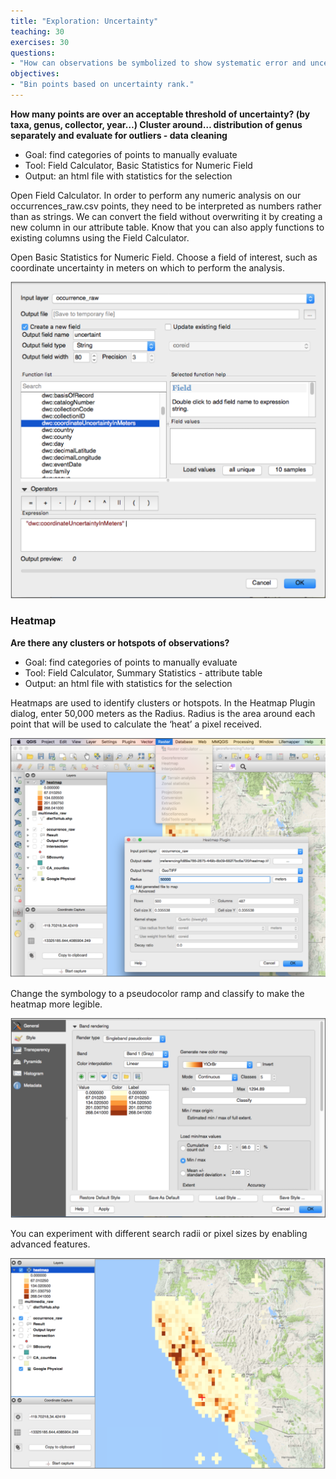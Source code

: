 ```yaml
---
title: "Exploration: Uncertainty"
teaching: 30
exercises: 30
questions:
- "How can observations be symbolized to show systematic error and uncertainty by collector, or data quality score?"
objectives:
- "Bin points based on uncertainty rank."
---
```

**How many points are over an acceptable threshold of uncertainty? (by taxa, genus, collector, year…) Cluster around… distribution of genus separately and evaluate for outliers - data cleaning**

* Goal: find categories of points to manually evaluate
* Tool: Field Calculator, Basic Statistics for Numeric Field
* Output: an html file with statistics for the selection

Open Field Calculator. In order to perform any numeric analysis on our occurrences_raw.csv points, they need to be interpreted as numbers rather than as strings. We can convert the field without overwriting it by creating a new column in our attribute table. Know that you can also apply functions to existing columns using the Field Calculator. 

Open Basic Statistics for Numeric Field. Choose a field of interest, such as coordinate uncertainty in meters on which to perform the analysis.

![Figure 1.40](https://raw.githubusercontent.com/data-lessons/QGIS-nhcdata-lesson/gh-pages/fig/1.40.png)

### Heatmap
**Are there any clusters or hotspots of observations?**

* Goal: find categories of points to manually evaluate
* Tool: Field Calculator, Summary Statistics - attribute table
* Output: an html file with statistics for the selection

Heatmaps are used to identify clusters or hotspots. In the Heatmap Plugin dialog, enter 50,000 meters as the Radius. Radius is the area around each point that will be used to calculate the ‘heat’ a pixel received.

![Figure 1.41](https://raw.githubusercontent.com/data-lessons/QGIS-nhcdata-lesson/gh-pages/fig/1.41.png)

Change the symbology to a pseudocolor ramp and classify to make the heatmap more legible.

![Figure 1.42](https://raw.githubusercontent.com/data-lessons/QGIS-nhcdata-lesson/gh-pages/fig/1.42.png)

You can experiment with different search radii or pixel sizes by enabling advanced features.

![Figure 1.43](https://raw.githubusercontent.com/data-lessons/QGIS-nhcdata-lesson/gh-pages/fig/1.43.png)